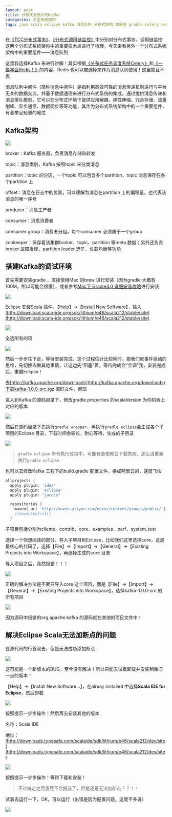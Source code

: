 ```yaml
---
layout: post
title: 分布式消息队列Kafka
categories: 大型系统架构
tags: java scala eclipse kafka 消息队列 分布式架构 微服务 gradle celery redis 生产者 消费者 
---
```


在[《TCC分布式事务》](http://www.xumenger.com/distributed-transaction-20181021/)、[《分布式调用链监控》](http://www.xumenger.com/distributed-trace-20181101/)中分别对分布式事务、调用链监控这两个分布式系统架构中的重要技术点进行了梳理，今天来看另外一个分布式系统架构中的重要组件——消息队列

这里我选择Kafka 来进行讲解！其实根据[《分布式任务调度系统Celery》](http://www.xumenger.com/celery-20180625/)和[《一篇学会Redis！》](http://www.xumenger.com/redis-20180319/)的内容，Redis 也可以被选择来作为消息队列使用！这里暂且不表

消息队列中间件（简称消息中间件）是指利用高效可靠的消息传递机制进行与平台无关的数据交流，并基于数据通信来进行分布式系统的集成。通过提供消息传递和消息排队模型，它可以在分布式环境下提供应用解耦、弹性伸缩、冗余存储、流量削峰、异步通信、数据同步等等功能，其作为分布式系统架构中的一个重要组件，有着举足轻重的地位

## Kafka架构

![](../media/image/2018-11-13/01.jpeg)

broker：Kafka 服务器，负责消息存储和转发

topic：消息类别，Kafka 按照topic 来分类消息

partition：topic 的分区，一个topic 可以包含多个partition，topic 消息保存在各个partition 上

offset：消息在日志中的位置，可以理解为消息在partition 上的偏移量，也代表该消息的唯一序号

producer：消息生产者

consumer：消息消费者

consumer group：消费者分组，每个consumer 必须属于一个group

zookeeper：保存着该集群broker、topic、partition 等meta 数据；另外还负责broker 故障发现、partition leader 选举、负载均衡等功能

## 搭建Kafka的调试环境

首先需要安装gradle ，直接使用Mac 的brew 进行安装（因为gradle 大概有100M，所以可能会很慢），或者参考[Mac下 Gradle4.0 详细安装攻略](https://blog.csdn.net/weixin_39008941/article/details/74362552)进行安装

![](../media/image/2018-11-13/02.png)

Eclipse 安装Scala 插件，【Help】->【Install New Software】，输入[http://download.scala-ide.org/sdk/lithium/e46/scala212/stable/site](http://download.scala-ide.org/sdk/lithium/e46/scala212/stable/site)

![](../media/image/2018-11-13/03.png)

全选所有的项

![](../media/image/2018-11-13/04.png)

然后一步步往下走，等待安装完成，这个过程估计比较耗时，那我们就事件驱动的思维，先切换去做其他事情，让这边先“阻塞”着，等待完成会“会调”我，安装完成后，重启Eclipse！

去[http://kafka.apache.org/downloads](http://kafka.apache.org/downloads)下载kafka-1.0.0-src.tgz 源码文件，解压

进入到Kafka 的源码目录下，修改gradle.properties 的scalaVersion 为你机器上对应的版本

![](../media/image/2018-11-13/05.png)

然后在源码目录下先执行`gradle wrapper`，再执行`gradle eclipse`会生成各个子项目的Eclipse 目录，下载时间会较长，耐心等待，生成的子目录

![](../media/image/2018-11-13/06.png)

>`gradle eclipse` 命令执行过程中，可能有些依赖会下载失败，那么请重新执行`gradle eclipse`

也可以去修改Kafka 工程下的build.gradle 配置文件，换成阿里云的，速度飞快

```gradle
allprojects {
  apply plugin: 'idea'
  apply plugin: 'eclipse'
  apply plugin: "jacoco"

  repositories {
    maven{ url 'http://maven.aliyun.com/nexus/content/groups/public/'}
    //mavenCentral()
  }
```

子项目包括分别为clients、contrib、core、examples、perf、system\_test

选择一个你想阅读的部分，导入子项目到Eclipse，比如我们这里选择core，这是最核心的代码了，选择【File】->【Import】->【General】->【Existing Projects into Workspace】，再选择生成的core 目录

导入项目之后，竟然报错！！！

![](../media/image/2018-11-13/07.png)

正确的解决方法是不要只导入core 这个项目，而是【File】->【Import】->【General】->【Existing Projects into Workspace】，选择kafka-1.0.0-src 的所有项目

![](../media/image/2018-11-13/08.png)

因为源码中报错的org.apache.kafka 的源码就在其他的项目文件中！

## 解决Eclipse Scala无法加断点的问题

在源代码的行首双击，但是无法成功添加断点

![](../media/image/2018-11-13/09.png)

这可能是一个新版本的BUG，至今没有解决！所以只能去试着卸载并安装稍微旧一点的版本！

【Help】->【Install New Software...】，在alreay installed 中选择**Scala IDE for Eclipse**，然后卸载

![](../media/image/2018-11-13/10.png)

按照提示一步步操作！然后再去安装其他的版本

名称：Scala IDE

地址：[http://downloads.typesafe.com/scalaide/sdk/lithium/e46/scala212/dev/site](http://downloads.typesafe.com/scalaide/sdk/lithium/e46/scala212/dev/site)

![](../media/image/2018-11-13/11.png)

按照提示一步步操作！等待下载和安装！

>不过搞定之后虽然不会报错了，但是还是无法加断点？？！！

试着去运行一下，OK，可以运行（出错是因为配置问题，这里不多说）

![](../media/image/2018-11-13/12.png)